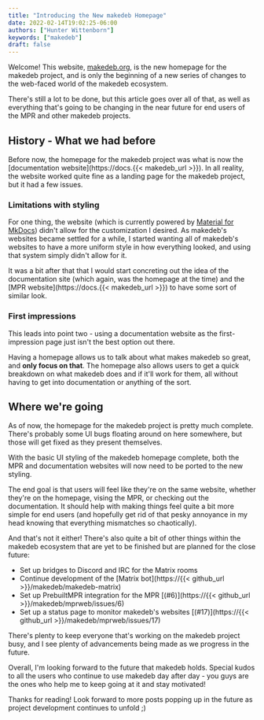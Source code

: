 ```yaml
---
title: "Introducing the New makedeb Homepage"
date: 2022-02-14T19:02:25-06:00
authors: ["Hunter Wittenborn"]
keywords: ["makedeb"]
draft: false
---
```


Welcome! This website, [makedeb.org](/), is the new homepage for the makedeb project, and is only the beginning of a new series of changes to the web-faced world of the makedeb ecosystem.

There's still a lot to be done, but this article goes over all of that, as well as everything that's going to be changing in the near future for end users of the MPR and other makedeb projects.

## History - What we had before
Before now, the homepage for the makedeb project was what is now the [documentation website](https://docs.{{< makedeb_url >}}). In all reality, the website worked quite fine as a landing page for the makedeb project, but it had a few issues.

### Limitations with styling
For one thing, the website (which is currently powered by [Material for MkDocs](https://squidfunk.github.io/mkdocs-material/)) didn't allow for the customization I desired. As makedeb's websites became settled for a while, I started wanting all of makedeb's websites to have a more uniform style in how everything looked, and using that system simply didn't allow for it.

It was a bit after that that I would start concreting out the idea of the documentation site (which again, was the homepage at the time) and the [MPR website](https://docs.{{< makedeb_url >}}) to have some sort of similar look.

### First impressions
This leads into point two - using a documentation website as the first-impression page just isn't the best option out there.

Having a homepage allows us to talk about what makes makedeb so great, and **only focus on that**. The homepage also allows users to get a quick breakdown on what makedeb does and if it'll work for them, all without having to get into documentation or anything of the sort.

## Where we're going
As of now, the homepage for the makedeb project is pretty much complete. There's probably some UI bugs floating around on here somewhere, but those will get fixed as they present themselves.

With the basic UI styling of the makedeb homepage complete, both the MPR and documentation websites will now need to be ported to the new styling.

The end goal is that users will feel like they're on the same website, whether they're on the homepage, vising the MPR, or checking out the documentation. It should help with making things feel quite a bit more simple for end users (and hopefully get rid of that pesky annoyance in my head knowing that everything mismatches so chaotically).

And that's not it either! There's also quite a bit of other things within the makedeb ecosystem that are yet to be finished but are planned for the close future:

- Set up bridges to Discord and IRC for the Matrix rooms
- Continue development of the [Matrix bot](https://{{< github_url >}}/makedeb/makedeb-matrix)
- Set up PrebuiltMPR integration for the MPR [(#6)](https://{{< github_url >}}/makedeb/mprweb/issues/6)
- Set up a status page to monitor makedeb's websites [(#17)](https://{{< github_url >}}/makedeb/mprweb/issues/17)

There's plenty to keep everyone that's working on the makedeb project busy, and I see plenty of advancements being made as we progress in the future.

Overall, I'm looking forward to the future that makedeb holds. Special kudos to all the users who continue to use makedeb day after day - you guys are the ones who help me to keep going at it and stay motivated!

Thanks for reading! Look forward to more posts popping up in the future as project development continues to unfold ;)
